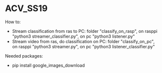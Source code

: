 # ACV_SS19

How to:

- Stream classification from ras to PC: folder "classify_on_rasp", on rasppi "python3 streamer_classifier.py", on pc "python3 listener.py"
- Stream video from ras, do classification on PC: folder "classify_on_pc", on rasppi "python3 streamer.py", on pc "python3 listener_classifier.py"

Needed packages:
- pip install google_images_download

